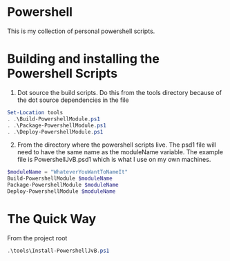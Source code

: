 # Powershell
This is my collection of personal powershell scripts.

# Building and installing the Powershell Scripts
1. Dot source the build scripts.  Do this from the tools directory because of the dot source dependencies in the file
```powershell
Set-Location tools
. .\Build-PowershellModule.ps1
. .\Package-PowershellModule.ps1
. .\Deploy-PowershellModule.ps1
```

2. From the directory where the powershell scripts live.  The psd1 file will need to have the same name as the moduleName variable. The example file is PowershellJvB.psd1 which is what I use on my own machines.
```powershell
$moduleName = "WhateverYouWantToNameIt"
Build-PowershellModule $moduleName
Package-PowershellModule $moduleName
Deploy-PowershellModule $moduleName
```

# The Quick Way
From the project root
```powershell
.\tools\Install-PowershellJvB.ps1
```
